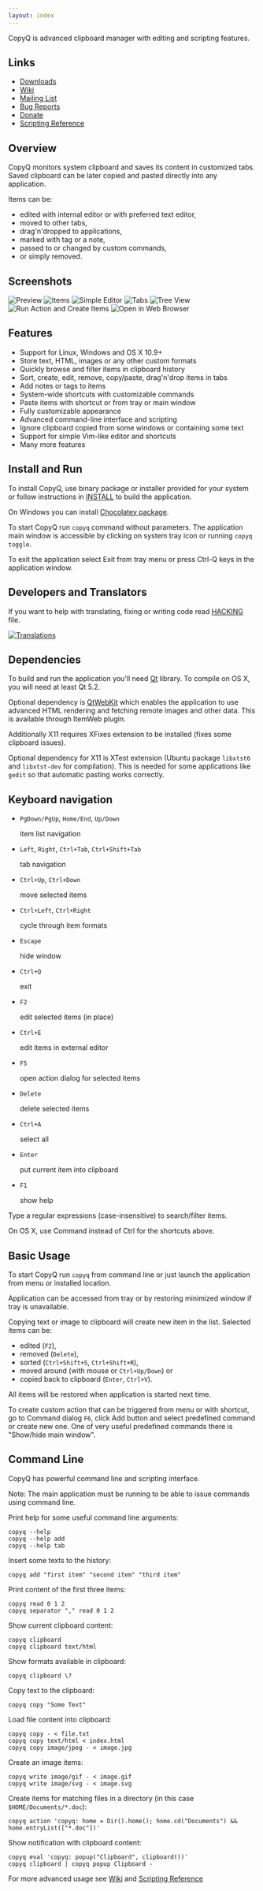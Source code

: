 ```yaml
---
layout: index
---
```


CopyQ is advanced clipboard manager with editing and scripting features.

Links
-----

- [Downloads](https://github.com/hluk/CopyQ/releases)
- [Wiki](https://github.com/hluk/CopyQ/wiki)
- [Mailing List](https://groups.google.com/group/copyq)
- [Bug Reports](https://github.com/hluk/CopyQ/issues)
- [Donate](https://www.bountysource.com/teams/copyq)
- [Scripting Reference](https://github.com/hluk/CopyQ/blob/master/src/scriptable/README.md)

Overview
--------

CopyQ monitors system clipboard and saves its content in customized tabs.
Saved clipboard can be later copied and pasted directly into any application.

Items can be:

* edited with internal editor or with preferred text editor,
* moved to other tabs,
* drag'n'dropped to applications,
* marked with tag or a note,
* passed to or changed by custom commands,
* or simply removed.

Screenshots
-----------

![Preview](images/application.png)
![Items](images/screenshot-items.png)
![Simple Editor](images/screenshot-editor.png)
![Tabs](images/screenshot-tabs.png)
![Tree View](images/screenshot-tree.png)
![Run Action and Create Items](images/screenshot-action.png)
![Open in Web Browser](images/screenshot-browser.png)

Features
--------

* Support for Linux, Windows and OS X 10.9+
* Store text, HTML, images or any other custom formats
* Quickly browse and filter items in clipboard history
* Sort, create, edit, remove, copy/paste, drag'n'drop items in tabs
* Add notes or tags to items
* System-wide shortcuts with customizable commands
* Paste items with shortcut or from tray or main window
* Fully customizable appearance
* Advanced command-line interface and scripting
* Ignore clipboard copied from some windows or containing some text
* Support for simple Vim-like editor and shortcuts
* Many more features

Install and Run
---------------

To install CopyQ, use binary package or installer provided for your system or
follow instructions in
[INSTALL](https://github.com/hluk/CopyQ/blob/master/INSTALL) to build the
application.

On Windows you can install [Chocolatey package](https://chocolatey.org/packages/copyq).

To start CopyQ run `copyq` command without parameters. The application main
window is accessible by clicking on system tray icon or running `copyq toggle`.

To exit the application select Exit from tray menu or press Ctrl-Q keys in the
application window.

Developers and Translators
-------------------------

If you want to help with translating, fixing or writing code read
[HACKING](https://github.com/hluk/CopyQ/blob/master/HACKING) file.

[![Translations](https://hosted.weblate.org/widgets/copyq-287x66-grey.png)](https://hosted.weblate.org/engage/copyq/?utm_source=widget)

Dependencies
------------

To build and run the application you'll need [Qt](https://www.qt.io/download/)
library. To compile on OS X, you will need at least Qt 5.2.

Optional dependency is [QtWebKit](https://trac.webkit.org/wiki/QtWebKit) which
enables the application to use advanced HTML rendering and fetching remote
images and other data. This is available through ItemWeb plugin.

Additionally X11 requires XFixes extension to be installed (fixes some
clipboard issues).

Optional dependency for X11 is XTest extension (Ubuntu package `libxtst6` and
`libxtst-dev` for compilation). This is needed for some applications like
`gedit` so that automatic pasting works correctly.

Keyboard navigation
-------------------
* `PgDown/PgUp`, `Home/End`, `Up/Down`

    item list navigation

* `Left`, `Right`, `Ctrl+Tab`, `Ctrl+Shift+Tab`

    tab navigation

* `Ctrl+Up`, `Ctrl+Down`

    move selected items

* `Ctrl+Left`, `Ctrl+Right`

    cycle through item formats

* `Escape`

    hide window

* `Ctrl+Q`

    exit

* `F2`

    edit selected items (in place)

* `Ctrl+E`

    edit items in external editor

* `F5`

    open action dialog for selected items

* `Delete`

    delete selected items

* `Ctrl+A`

    select all

* `Enter`

    put current item into clipboard

* `F1`

    show help

Type a regular expressions (case-insensitive) to search/filter items.

On OS X, use Command instead of Ctrl for the shortcuts above.

Basic Usage
-----------
To start CopyQ run `copyq` from command line or just launch the application from
menu or installed location.

Application can be accessed from tray or by restoring minimized window
if tray is unavailable.

Copying text or image to clipboard will create new item in the list.
Selected items can be:
* edited (`F2`),
* removed (`Delete`),
* sorted (`Ctrl+Shift+S`, `Ctrl+Shift+R`),
* moved around (with mouse or `Ctrl+Up/Down`) or
* copied back to clipboard (`Enter`, `Ctrl+V`).

All items will be restored when application is started next time.

To create custom action that can be triggered from menu or with
shortcut, go to Command dialog `F6`, click Add button and select
predefined command or create new one.
One of very useful predefined commands there is "Show/hide main window".

Command Line
------------

CopyQ has powerful command line and scripting interface.

Note: The main application must be running to be able to issue commands using
command line.

Print help for some useful command line arguments:

    copyq --help
    copyq --help add
    copyq --help tab

Insert some texts to the history:

    copyq add "first item" "second item" "third item"

Print content of the first three items:

    copyq read 0 1 2
    copyq separator "," read 0 1 2

Show current clipboard content:

    copyq clipboard
    copyq clipboard text/html

Show formats available in clipboard:

    copyq clipboard \?

Copy text to the clipboard:

    copyq copy "Some Text"

Load file content into clipboard:

    copyq copy - < file.txt
    copyq copy text/html < index.html
    copyq copy image/jpeg - < image.jpg

Create an image items:

    copyq write image/gif - < image.gif
    copyq write image/svg - < image.svg

Create items for matching files in a directory (in this case
`$HOME/Documents/*.doc`):

    copyq action 'copyq: home = Dir().home(); home.cd("Documents") && home.entryList(["*.doc"])'

Show notification with clipboard content:

    copyq eval 'copyq: popup("Clipboard", clipboard())'
    copyq clipboard | copyq popup Clipboard -

For more advanced usage see [Wiki](https://github.com/hluk/CopyQ/wiki) and
[Scripting Reference](https://github.com/hluk/CopyQ/blob/master/src/scriptable/README.md)

